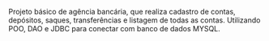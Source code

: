 Projeto básico de agência bancária, que realiza cadastro de contas, depósitos, saques, transferências e listagem de todas as contas. 
Utilizando POO, DAO e JDBC para conectar com banco de dados MYSQL.
